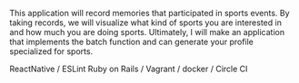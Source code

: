 
This application will record memories that participated in sports events.
By taking records, we will visualize what kind of sports you are interested in and how much you are doing sports.
Ultimately, I will make an application that implements the batch function and can generate your profile specialized for sports.

ReactNative / ESLint 
Ruby on Rails / Vagrant / docker / Circle CI 
